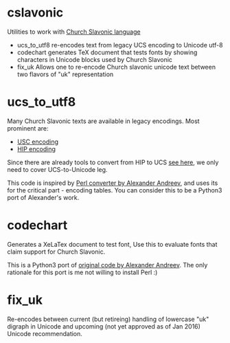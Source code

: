 # cslavonic
Utilities to work with [Church Slavonic language](https://en.wikipedia.org/wiki/Church_Slavonic_language)

* ucs_to_utf8 re-encodes text from legacy UCS encoding to Unicode utf-8
* codechart generates TeX document that tests fonts by showing characters in Unicode blocks used by Church Slavonic
* fix_uk Allows one to re-encode Church slavonic unicode text between two flavors of "uk" representation

# ucs_to_utf8
Many Church Slavonic texts are available in legacy encodings. Most prominent are:

* [USC encoding](http://www.irmologion.ru/ucsenc.html)
* [HIP encoding](http://www.orthlib.ru/hip/manual.html)

Since there are already tools to convert from HIP to UCS [see here](http://www.orthlib.ru/hip/manual.html), we
only need to cover UCS-to-Unicode leg.

This code is inspired by [Perl converter by Alexander Andreev](https://github.com/typiconman/Perl-Lingua-CU), and
uses its for the critical part - encoding tables. You can consider this to be a Python3 port of Alexander's work.

# codechart
Generates a XeLaTex document to test font, Use this to evaluate fonts that claim support for Church Slavonic.

This is a Python3 port of [original code by Alexander Andreev](https://github.com/typiconman/fonts-cu). The only 
rationale for this port is me not willing to install Perl :)

# fix_uk
Re-encodes between current (but retireing) handling of lowercase "uk" digraph in Unicode and upcoming (not yet 
approved as of Jan 2016) Unicode recommendation.

